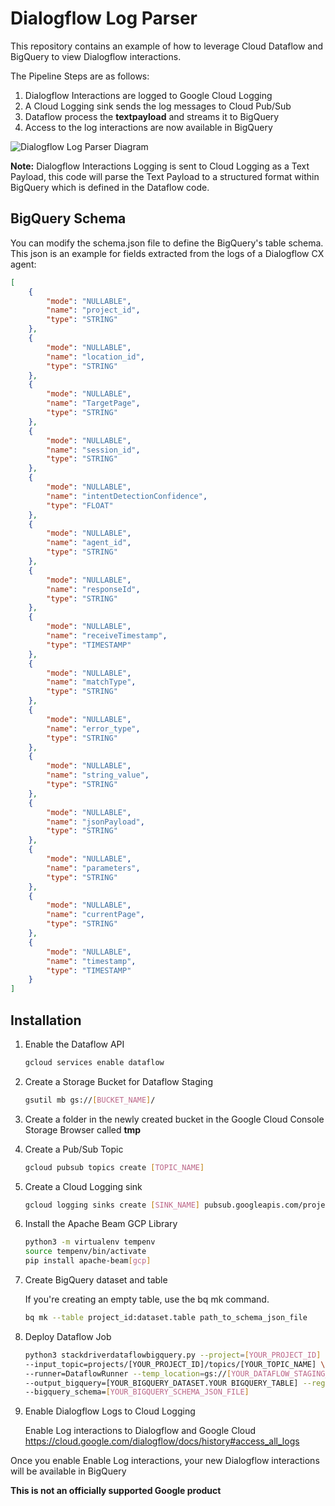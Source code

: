 # Dialogflow Log Parser

This repository contains an example of how to leverage Cloud Dataflow and BigQuery to view Dialogflow interactions.

The Pipeline Steps are as follows:

1. Dialogflow Interactions are logged to Google Cloud Logging
2. A Cloud Logging sink sends the log messages to Cloud Pub/Sub
3. Dataflow process the __textpayload__ and streams it to BigQuery
4. Access to the log interactions are now available in BigQuery

![Dialogflow Log Parser Diagram](images/diagram.png)

__Note:__ Dialogflow Interactions Logging is sent to Cloud Logging as a Text Payload, this code will parse the Text Payload to a structured format within BigQuery which is defined in the Dataflow code.

## BigQuery Schema

You can modify the schema.json file to define the BigQuery's table schema.
This json is an example for fields extracted from the logs of a Dialogflow CX agent:

```json
[
    {
        "mode": "NULLABLE",
        "name": "project_id",
        "type": "STRING"
    },
    {
        "mode": "NULLABLE",
        "name": "location_id",
        "type": "STRING"
    },
    {
        "mode": "NULLABLE",
        "name": "TargetPage",
        "type": "STRING"
    },
    {
        "mode": "NULLABLE",
        "name": "session_id",
        "type": "STRING"
    },
    {
        "mode": "NULLABLE",
        "name": "intentDetectionConfidence",
        "type": "FLOAT"
    },
    {
        "mode": "NULLABLE",
        "name": "agent_id",
        "type": "STRING"
    },
    {
        "mode": "NULLABLE",
        "name": "responseId",
        "type": "STRING"
    },
    {
        "mode": "NULLABLE",
        "name": "receiveTimestamp",
        "type": "TIMESTAMP"
    },
    {
        "mode": "NULLABLE",
        "name": "matchType",
        "type": "STRING"
    },
    {
        "mode": "NULLABLE",
        "name": "error_type",
        "type": "STRING"
    },
    {
        "mode": "NULLABLE",
        "name": "string_value",
        "type": "STRING"
    },
    {
        "mode": "NULLABLE",
        "name": "jsonPayload",
        "type": "STRING"
    },
    {
        "mode": "NULLABLE",
        "name": "parameters",
        "type": "STRING"
    },
    {
        "mode": "NULLABLE",
        "name": "currentPage",
        "type": "STRING"
    },
    {
        "mode": "NULLABLE",
        "name": "timestamp",
        "type": "TIMESTAMP"
    }
]
```

## Installation

1. Enable the Dataflow API

    ```sh
    gcloud services enable dataflow
    ```

2. Create a Storage Bucket for Dataflow Staging

    ```sh
    gsutil mb gs://[BUCKET_NAME]/
    ```

3. Create a folder in the newly created bucket in the Google Cloud Console Storage Browser called __tmp__

4. Create a Pub/Sub Topic

    ```sh
    gcloud pubsub topics create [TOPIC_NAME]
    ```

5. Create a Cloud Logging sink

    ```sh
    gcloud logging sinks create [SINK_NAME] pubsub.googleapis.com/projects/[PROJECT_ID]/topics/[TOPIC_NAME] --log-filter="resource.type=global"
    ```

6. Install the Apache Beam GCP Library

    ```sh
    python3 -m virtualenv tempenv
    source tempenv/bin/activate
    pip install apache-beam[gcp]
    ```

7. Create BigQuery dataset and table

    If you're creating an empty table, use the bq mk command.

    ```sh
    bq mk --table project_id:dataset.table path_to_schema_json_file
    ```

8. Deploy Dataflow Job

    ```sh
    python3 stackdriverdataflowbigquery.py --project=[YOUR_PROJECT_ID] \ 
    --input_topic=projects/[YOUR_PROJECT_ID]/topics/[YOUR_TOPIC_NAME] \ 
    --runner=DataflowRunner --temp_location=gs://[YOUR_DATAFLOW_STAGING_BUCKET]/tmp \
    --output_bigquery=[YOUR_BIGQUERY_DATASET.YOUR BIGQUERY_TABLE] --region=us-central1 \
    --bigquery_schema=[YOUR_BIGQUERY_SCHEMA_JSON_FILE]
    ```

9. Enable Dialogflow Logs to Cloud Logging

    Enable Log interactions to Dialogflow and Google Cloud
    <https://cloud.google.com/dialogflow/docs/history#access_all_logs>

Once you enable Enable Log interactions, your new Dialogflow interactions will be available in BigQuery

__This is not an officially supported Google product__
